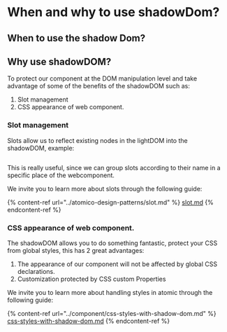 # When and why to use shadowDom?

## When to use the shadow Dom?



## Why use shadowDOM?

To protect our component at the DOM manipulation level and take advantage of some of the benefits of the shadowDOM such as:

1. Slot management
2. CSS appearance of web component.

### Slot management

Slots allow us to reflect existing nodes in the lightDOM into the shadowDOM, example:

<figure><img src="../../.gitbook/assets/web_1366_7.png" alt=""><figcaption></figcaption></figure>

This is really useful, since we can group slots according to their name in a specific place of the webcomponent.

We invite you to learn more about slots through the following guide:

{% content-ref url="../atomico-design-patterns/slot.md" %}
[slot.md](../atomico-design-patterns/slot.md)
{% endcontent-ref %}

### CSS appearance of web component.

The shadowDOM allows you to do something fantastic, protect your CSS from global styles, this has 2 great advantages:

1. The appearance of our component will not be affected by global CSS declarations.
2. Customization protected by CSS custom Properties

We invite you to learn more about handling styles in atomic through the following guide:



{% content-ref url="../component/css-styles-with-shadow-dom.md" %}
[css-styles-with-shadow-dom.md](../component/css-styles-with-shadow-dom.md)
{% endcontent-ref %}

